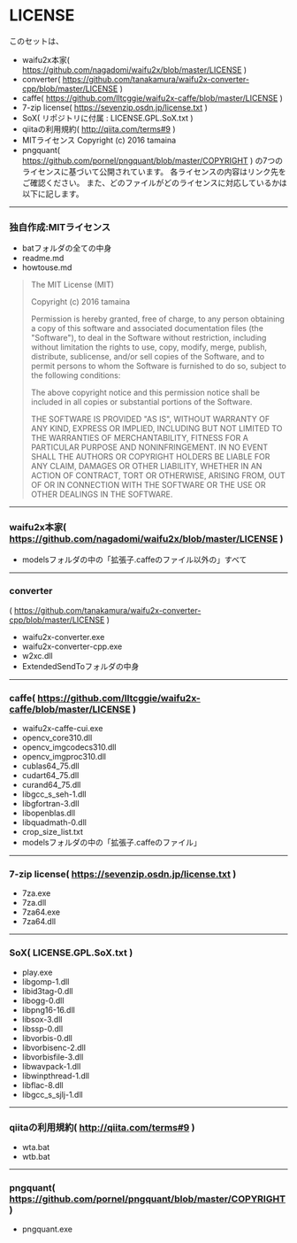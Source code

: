 # LICENSE

このセットは、
- waifu2x本家( https://github.com/nagadomi/waifu2x/blob/master/LICENSE )
- converter( https://github.com/tanakamura/waifu2x-converter-cpp/blob/master/LICENSE )
- caffe( https://github.com/lltcggie/waifu2x-caffe/blob/master/LICENSE )
- 7-zip license( https://sevenzip.osdn.jp/license.txt )
- SoX( リポジトリに付属 : LICENSE.GPL.SoX.txt )
- qiitaの利用規約( http://qiita.com/terms#9 )
- MITライセンス Copyright (c) 2016 tamaina
- pngquant( https://github.com/pornel/pngquant/blob/master/COPYRIGHT )
の7つのライセンスに基づいて公開されています。
各ライセンスの内容はリンク先をご確認ください。
また、どのファイルがどのライセンスに対応しているかは以下に記します。

****

### 独自作成:MITライセンス

- batフォルダの全ての中身
- readme.md
- howtouse.md

> The MIT License (MIT)
> 
> Copyright (c) 2016 tamaina
> 
> Permission is hereby granted, free of charge, to any person obtaining a copy
> of this software and associated documentation files (the "Software"), to deal
> in the Software without restriction, including without limitation the rights
> to use, copy, modify, merge, publish, distribute, sublicense, and/or sell
> copies of the Software, and to permit persons to whom the Software is
> furnished to do so, subject to the following conditions:
> 
> The above copyright notice and this permission notice shall be included in all
> copies or substantial portions of the Software.
> 
> THE SOFTWARE IS PROVIDED "AS IS", WITHOUT WARRANTY OF ANY KIND, EXPRESS OR
> IMPLIED, INCLUDING BUT NOT LIMITED TO THE WARRANTIES OF MERCHANTABILITY,
> FITNESS FOR A PARTICULAR PURPOSE AND NONINFRINGEMENT. IN NO EVENT SHALL THE
> AUTHORS OR COPYRIGHT HOLDERS BE LIABLE FOR ANY CLAIM, DAMAGES OR OTHER
> LIABILITY, WHETHER IN AN ACTION OF CONTRACT, TORT OR OTHERWISE, ARISING FROM,
> OUT OF OR IN CONNECTION WITH THE SOFTWARE OR THE USE OR OTHER DEALINGS IN THE
> SOFTWARE.


****

### waifu2x本家( https://github.com/nagadomi/waifu2x/blob/master/LICENSE )

- modelsフォルダの中の「拡張子.caffeのファイル以外の」すべて

****

### converter
  ( https://github.com/tanakamura/waifu2x-converter-cpp/blob/master/LICENSE )

- waifu2x-converter.exe
- waifu2x-converter-cpp.exe
- w2xc.dll
- ExtendedSendToフォルダの中身

****

### caffe( https://github.com/lltcggie/waifu2x-caffe/blob/master/LICENSE )

- waifu2x-caffe-cui.exe
- opencv_core310.dll
- opencv_imgcodecs310.dll
- opencv_imgproc310.dll
- cublas64_75.dll
- cudart64_75.dll
- curand64_75.dll
- libgcc_s_seh-1.dll
- libgfortran-3.dll
- libopenblas.dll
- libquadmath-0.dll
- crop_size_list.txt
- modelsフォルダの中の「拡張子.caffeのファイル」

****

### 7-zip license( https://sevenzip.osdn.jp/license.txt )

- 7za.exe
- 7za.dll
- 7za64.exe
- 7za64.dll

****

### SoX( LICENSE.GPL.SoX.txt )

- play.exe
- libgomp-1.dll
- libid3tag-0.dll
- libogg-0.dll
- libpng16-16.dll
- libsox-3.dll
- libssp-0.dll
- libvorbis-0.dll
- libvorbisenc-2.dll
- libvorbisfile-3.dll
- libwavpack-1.dll
- libwinpthread-1.dll
- libflac-8.dll
- libgcc_s_sjlj-1.dll

****

### qiitaの利用規約( http://qiita.com/terms#9 )

- wta.bat
- wtb.bat

****

### pngquant( https://github.com/pornel/pngquant/blob/master/COPYRIGHT )

- pngquant.exe